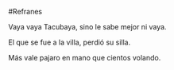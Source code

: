 #Refranes

Vaya vaya Tacubaya, sino le sabe mejor ni vaya.

El que se fue a la villa, perdió su silla.

Más vale pajaro en mano que cientos volando.